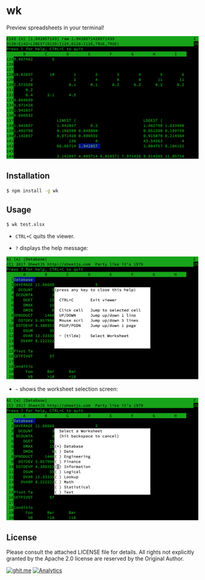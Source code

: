# wk

Preview spreadsheets in your terminal!

![example screenshot](ex.png)

## Installation

```bash
$ npm install -g wk
```

## Usage

```bash
$ wk test.xlsx
```

- `CTRL+C` quits the viewer.

- `?` displays the help message:

![help screenshot](help.png)

- `~` shows the worksheet selection screen:

![worksheet screenshot](ws.png)

## License

Please consult the attached LICENSE file for details.  All rights not explicitly
granted by the Apache 2.0 license are reserved by the Original Author.

[![ghit.me](https://ghit.me/badge.svg?repo=sheetjs/js-xlsx)](https://ghit.me/repo/sheetjs/js-xlsx)
[![Analytics](https://ga-beacon.appspot.com/UA-36810333-1/SheetJS/wk?pixel)](https://github.com/SheetJS/wk)
